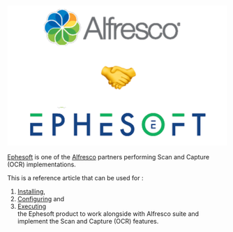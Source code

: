 <p align="center">
  <img src="https://github.com/sherrymax/ephesoft/blob/master/Logo.png">
</p>

[Ephesoft](http://www.ephesoft.com) is one of the [Alfresco](http://www.alfresco.com) partners performing Scan and Capture (OCR) implementations.

This is a reference article that can be used for :
1. [Installing](https://github.com/sherrymax/ephesoft/tree/master/installation-steps),
2. [Configuring](https://github.com/sherrymax/ephesoft/tree/master/configuration-steps) and 
3. [Executing](https://github.com/sherrymax/ephesoft/tree/master/execution-steps)<br/>
the Ephesoft product to work alongside with Alfresco suite and implement the Scan and Capture (OCR) features.